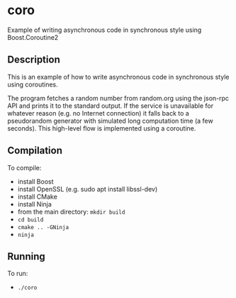 # coro
Example of writing asynchronous code in synchronous style using Boost.Coroutine2

## Description
This is an example of how to write asynchronous code in synchronous style using coroutines.

The program fetches a random number from random.org using the json-rpc API and prints it to the standard output. If the service is unavailable for whatever reason (e.g. no Internet connection) it falls back to a pseudorandom generator with simulated long computation time (a few seconds). This high-level flow is implemented using a coroutine.

## Compilation

To compile:

- install Boost
- install OpenSSL (e.g. sudo apt install libssl-dev)
- install CMake
- install Ninja
- from the main directory: `mkdir build`
- `cd build`
- `cmake .. -GNinja`
- `ninja`

## Running

To run:

- `./coro`
